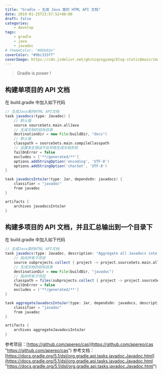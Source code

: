 ```yaml
---
title: "Gradle – 生成 Java 类的 HTML API 文档"
date: 2019-01-25T23:57:52+08:00
draft: false
categories: 
    - develop
tags: 
    - gradle
    - java
    - javadoc
# themeColor: "#8bb02e"
coverColor: "#9bc333f7"
coverImage: https://cdn.jsdelivr.net/gh/niqingyang/blog-static@main/images/2021/04/20210410224857-gradle-javadoc.png
---
```


<info>

> Gradle is power !

</info>

## 构建单项目的 API 文档

在 build.gradle 中加入如下代码

```groovy
// 生成Java类的HTML API文档
task javadocs(type: Javadoc) {
    // 默认值
    source sourceSets.main.allJava
	// 生成文档的目标目录
    destinationDir = new File(buildDir, "docs")
	// 默认值
    classpath = sourceSets.main.compileClasspath
	// 设置发生错误不会导致生成文档失败
    failOnError = false
    excludes = ['**/generated/**']
    options.addStringOption('encoding', 'UTF-8')
    options.addStringOption('charSet', 'UTF-8')
}

task javadocsIntoJar(type: Jar, dependsOn: javadocs) {
    classifier = "javadoc"
    from javadoc
}

artifacts {
    archives javadocsIntoJar
}
```

## 构建多项目的 API 文档，并且汇总输出到一个目录下

在 build.gradle 中加入如下代码

```groovy
// 生成Java类的HTML API文档
task javadocs(type: Javadoc, description: "Aggregate all Javadocs into a single directory") {
	// 指向所有子项目
    source subprojects.collect { project -> project.sourceSets.main.allJava }
	// 生成文档的目标目录
    destinationDir = new File(buildDir, "javadoc")
	// 指向所有子项目
    classpath = files(subprojects.collect { project -> project.sourceSets.main.compileClasspath })
    failOnError = false
    excludes = ['**/generated/**']
}

task aggregateJavadocsIntoJar(type: Jar, dependsOn: javadocs, description: "Aggregate all Javadocs into a single directory") {
    classifier = "javadoc"
    from javadoc
}

artifacts {
    archives aggregateJavadocsIntoJar
}
```

参考项目：[https://github.com/apereo/cas](https://github.com/apereo/cas "https://github.com/apereo/cas")
参考文档：[https://docs.gradle.org/5.1/dsl/org.gradle.api.tasks.javadoc.Javadoc.html](https://docs.gradle.org/5.1/dsl/org.gradle.api.tasks.javadoc.Javadoc.html "https://docs.gradle.org/5.1/dsl/org.gradle.api.tasks.javadoc.Javadoc.html")